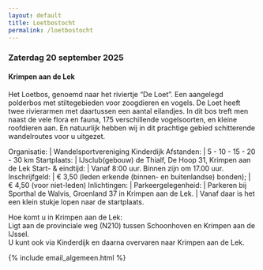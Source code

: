 ```yaml
---
layout: default
title: Loetbostocht
permalink: /loetbostocht
---
```

### Zaterdag 20 september 2025

#### Krimpen aan de Lek

Het Loetbos, genoemd naar het riviertje “De Loet”. Een aangelegd polderbos met stiltegebieden voor zoogdieren en vogels. De Loet heeft twee rivierarmen met daartussen een aantal eilandjes. In dit bos treft men naast de vele flora en fauna, 175 verschillende vogelsoorten, en kleine roofdieren aan. En natuurlijk hebben wij in dit prachtige gebied schitterende wandelroutes voor u uitgezet.

Organisatie:       | Wandelsportvereniging Kinderdijk
Afstanden:         | 5 - 10 - 15 - 20 - 30 km
Startplaats:       | IJsclub(gebouw) de Thialf, De Hoop 31, Krimpen aan de Lek
Start- & eindtijd: | Vanaf 8:00 uur. Binnen zijn om 17.00 uur.
Inschrijfgeld:     | &euro; 3,50 (leden erkende (binnen- en buitenlandse) bonden);
                   | &euro; 4,50 (voor niet-leden)
Inlichtingen:      | <span id="mail-algemeen"></span>
Parkeergelegenheid: | Parkeren bij Sporthal de Walvis, Groenland 37 in Krimpen aan de Lek.
                    | Vanaf daar is het een klein stukje lopen naar de startplaats.

Hoe komt u in Krimpen aan de Lek:  
Ligt aan de provinciale weg (N210) tussen Schoonhoven en Krimpen aan de IJssel.  
U kunt ook via Kinderdijk en daarna overvaren naar Krimpen aan de Lek.

{% include email_algemeen.html %}
